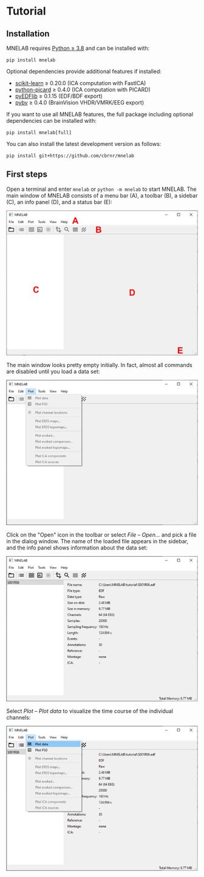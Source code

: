 # Tutorial
## Installation
MNELAB requires [Python ≥ 3.8](https://www.python.org/downloads/) and can be installed with:

```
pip install mnelab
```

Optional dependencies provide additional features if installed:
- [scikit-learn](https://scikit-learn.org/stable/) ≥ 0.20.0 (ICA computation with FastICA)
- [python-picard](https://pierreablin.github.io/picard/) ≥ 0.4.0 (ICA computation with PICARD)
- [pyEDFlib](https://github.com/holgern/pyedflib) ≥ 0.1.15 (EDF/BDF export)
- [pybv](https://github.com/bids-standard/pybv) ≥ 0.4.0 (BrainVision VHDR/VMRK/EEG export)

If you want to use all MNELAB features, the full package including optional dependencies can be installed with:

```
pip install mnelab[full]
```

You can also install the latest development version as follows:

```
pip install git+https://github.com/cbrnr/mnelab
```


## First steps
Open a terminal and enter `mnelab` or `python -m mnelab` to start MNELAB.
The main window of MNELAB consists of a menu bar (A), a toolbar (B), a sidebar (C), an info panel (D), and a status bar (E):

![empty window](./empty_window.png)

The main window looks pretty empty initially. In fact, almost all commands are disabled until you load a data set:

![menu disabled](./menu_disabled.png)

Click on the "Open" icon in the toolbar or select _File – Open..._ and pick a file in the dialog window.
The name of the loaded file appears in the sidebar, and the info panel shows information about the data set:

![file loaded](./file_loaded.png)

Select _Plot – Plot data_ to visualize the time course of the individual channels:

![plot menu](./plot_menu.png)
